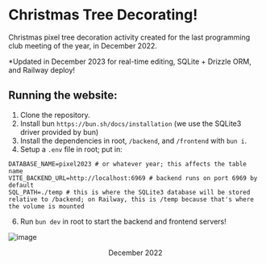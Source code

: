 # Christmas Tree Decorating!
Christmas pixel tree decoration activity created for the last programming club meeting of the year, in December 2022.

*Updated in December 2023 for real-time editing, SQLite + Drizzle ORM, and Railway deploy!

## Running the website:
1. Clone the repository.
2. Install bun `https://bun.sh/docs/installation` (we use the SQLite3 driver provided by bun)
3. Install the dependencies in root, `/backend`, and `/frontend` with `bun i`.
4. Setup a `.env` file in root; put in:
```
DATABASE_NAME=pixel2023 # or whatever year; this affects the table name
VITE_BACKEND_URL=http://localhost:6969 # backend runs on port 6969 by default
SQL_PATH=./temp # this is where the SQLite3 database will be stored relative to /backend; on Railway, this is /temp because that's where the volume is mounted
```
6. Run `bun dev` in root to start the backend and frontend servers!

![image](https://user-images.githubusercontent.com/68029599/208048490-2ba0caee-59a8-4af5-9664-9371dcb936c8.png)
<p align=center>December 2022</p>
